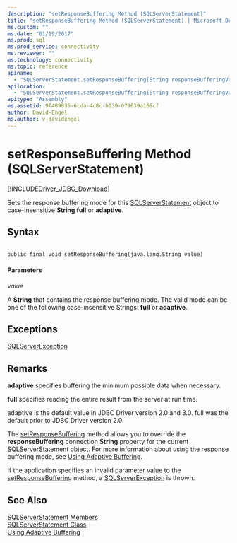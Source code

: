 ```yaml
---
description: "setResponseBuffering Method (SQLServerStatement)"
title: "setResponseBuffering Method (SQLServerStatement) | Microsoft Docs"
ms.custom: ""
ms.date: "01/19/2017"
ms.prod: sql
ms.prod_service: connectivity
ms.reviewer: ""
ms.technology: connectivity
ms.topic: reference
apiname: 
  - "SQLServerStatement.setResponseBuffering(String responseBufferingValue)"
apilocation: 
  - "SQLServerStatement.setResponseBuffering(String responseBufferingValue)"
apitype: "Assembly"
ms.assetid: 9f489835-6cda-4c8c-b139-079639a169cf
author: David-Engel
ms.author: v-davidengel
---
```

# setResponseBuffering Method (SQLServerStatement)
[!INCLUDE[Driver_JDBC_Download](../../../includes/driver_jdbc_download.md)]

  Sets the response buffering mode for this [SQLServerStatement](../../../connect/jdbc/reference/sqlserverstatement-class.md) object to case-insensitive **String full** or **adaptive**.  
  
## Syntax  
  
```  
  
public final void setResponseBuffering(java.lang.String value)  
```  
  
#### Parameters  
 *value*  
  
 A **String** that contains the response buffering mode. The valid mode can be one of the following case-insensitive Strings: **full** or **adaptive**.  
  
## Exceptions  
 [SQLServerException](../../../connect/jdbc/reference/sqlserverexception-class.md)  
  
## Remarks  
 **adaptive** specifies buffering the minimum possible data when necessary.  
  
 **full** specifies reading the entire result from the server at run time.  
  
 adaptive is the default value in JDBC Driver version 2.0 and 3.0. full was the default prior to JDBC Driver version 2.0.  
  
 The [setResponseBuffering](../../../connect/jdbc/reference/setresponsebuffering-method-sqlserverstatement.md) method allows you to override the **responseBuffering** connection **String** property for the current [SQLServerStatement](../../../connect/jdbc/reference/sqlserverstatement-class.md) object. For more information about using the response buffering mode, see [Using Adaptive Buffering](../../../connect/jdbc/using-adaptive-buffering.md).  
  
 If the application specifies an invalid parameter value to the [setResponseBuffering](../../../connect/jdbc/reference/setresponsebuffering-method-sqlserverstatement.md) method, a [SQLServerException](../../../connect/jdbc/reference/sqlserverexception-class.md) is thrown.  
  
## See Also  
 [SQLServerStatement Members](../../../connect/jdbc/reference/sqlserverstatement-members.md)   
 [SQLServerStatement Class](../../../connect/jdbc/reference/sqlserverstatement-class.md)   
 [Using Adaptive Buffering](../../../connect/jdbc/using-adaptive-buffering.md)  
  
  
